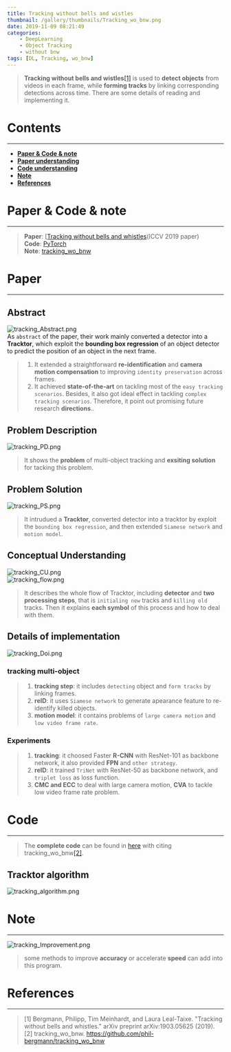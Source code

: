 ```yaml
---
title: Tracking without bells and wistles
thumbnail: /gallery/thumbnails/Tracking_wo_bnw.png
date: 2019-11-09 08:21:49
categories:
    - DeepLearning  
    - Object Tracking  
    - without bnw  
tags: [DL, Tracking, wo_bnw]
---
```


> **Tracking without bells and wistles**[[1]](https://arxiv.org/abs/1903.05625) is used to **detect objects** from videos in each frame, while **forming tracks** by linking corresponding detections across time. There are some details of reading and implementing it.  
<!-- more -->

# Contents
---
- **[Paper & Code & note](#Paper&Code&note)**
- **[Paper understanding](#Paper)**
- **[Code understanding](#Code)**
- **[Note](#Note)**
- **[References](#References)**

# Paper & Code & note
---
> **Paper**: [[Tracking without bells and whistles](https://arxiv.org/pdf/1903.05625.pdf)(ICCV 2019 paper)  
> **Code**: [PyTorch](https://github.com/Gojay001/tracking_wo_bnw)  
> **Note**: [tracking_wo_bnw](https://github.com/Gojay001/DeepLearning-pwcn/tree/master/Tracking/tracking_wo_bnw/Note)

# Paper
---
## Abstract
![tracking_Abstract.png](https://i.loli.net/2019/11/09/g1R4zUjKkCfbieo.png)    
As `abstract` of the paper, their work mainly converted a detector into a **Tracktor**, which exploit the **bounding box regression** of an object detector to predict the position of an object in the next frame.  
> 1. It extended a straightforward **re-identification** and **camera motion compensation** to improving `identity preservation` across frames.  
> 2. It achieved **state-of-the-art** on tackling most of the `easy tracking scenarios`. Besides, it also got ideal effect in tackling `complex tracking scenarios`. Therefore, it point out promising future research **directions**..

## Problem Description
![tracking_PD.png](https://i.loli.net/2019/11/09/7C6jrXBRAn1dveg.png) 
> It shows the **problem** of multi-object tracking and **exsiting solution** for tacking this problem.

## Problem Solution
![tracking_PS.png](https://i.loli.net/2019/11/09/XvVkJMzjNSDU2cf.png)  
> It intrudued a **Tracktor**, converted detector into a tracktor by exploit the `bounding box regression`, and then extended `Siamese network` and `motion model`.  

## Conceptual Understanding
![tracking_CU.png](https://i.loli.net/2019/11/09/g92n4ZytoFVqMQJ.png)  
![tracking_flow.png](https://i.loli.net/2019/11/09/tHsJ9qa1IuE7SwP.png)  
> It describes the whole flow of Tracktor, including **detector** and **two processing steps**, that is `initialing new` tracks and `killing old` tracks. Then it explains **each symbol** of this process and how to deal with them. 

## Details of implementation
![tracking_Doi.png](https://i.loli.net/2019/11/09/oYwuheT9bKmrtFH.png)   
### tracking multi-object
> 1. **tracking step**: it includes `detecting` object and `form tracks` by linking frames.  
> 2. **reID**: it uses `Siamese network` to generate apearance feature to re-identify killed objects.  
> 3. **motion model**: it contains problems of `large camera motion` and `low video frame rate`.  
### Experiments
> 1. **tracking**: it choosed Faster **R-CNN** with ResNet-101 as backbone network, it also provided **FPN** and `other strategy`.  
> 2. **reID**: it trained `TriNet` with ResNet-50 as backbone network, and `triplet loss` as loss function.  
> 3. **CMC and ECC** to deal with large camera motion, **CVA** to tackle low video frame rate problem.  

# Code
---
> The **complete code** can be found in [here](https://github.com/Gojay001/tracking_wo_bnw) with citing tracking_wo_bnw[[2]](https://github.com/phil-bergmann/tracking_wo_bnw).  

## Tracktor algorithm
![tracking_algorithm.png](https://i.loli.net/2019/11/09/zXQkF7Ve2W8bgoC.png)

# Note
---
![tracking_Improvement.png](https://i.loli.net/2019/11/09/hEpR1WycrkVTtH9.png)
> some methods to improve **accuracy** or accelerate **speed** can add into this program.  

# References
---
> [1] Bergmann, Philipp, Tim Meinhardt, and Laura Leal-Taixe. "Tracking without bells and whistles." arXiv preprint arXiv:1903.05625 (2019).  
> [2] tracking_wo_bnw. https://github.com/phil-bergmann/tracking_wo_bnw  